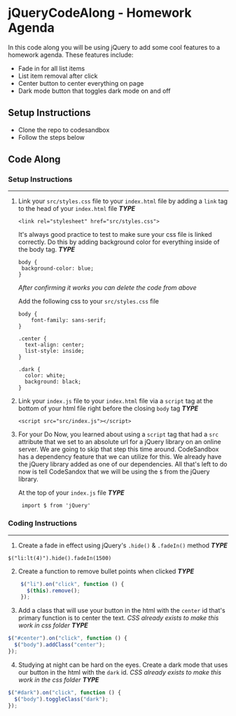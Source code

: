 # jQueryCodeAlong - Homework Agenda

In this code along you will be using jQuery to add some cool features to a homework agenda. These features include:
- Fade in for all list items
- List item removal after click
- Center button to center everything on page
- Dark mode button that toggles dark mode on and off

## Setup Instructions

- Clone the repo to codesandbox 
- Follow the steps below

## Code Along

### Setup Instructions
___
1. Link your `src/styles.css` file to your `index.html` file by adding a `link` tag to the head of your `index.html` file
   __*TYPE*__
   ```   
   <link rel="stylesheet" href="src/styles.css">
    ```
   It's always good practice to test to make sure your css file is linked correctly. Do this by adding background color for everything inside of the body tag.
    __*TYPE*__
   ```   
   body {
    background-color: blue;
   }
    ```
    *After confirming it works you can delete the code from above*
    
    Add the following css to your `src/styles.css` file
    ```
    body {
        font-family: sans-serif;
    }

    .center {
      text-align: center;
      list-style: inside;
    }

    .dark {
      color: white;
      background: black;
    } 
    ```
1. Link your `index.js` file to your `index.html` file via a `script` tag at the bottom of your html file right before the closing `body` tag
       __*TYPE*__
   ```   
   <script src="src/index.js"></script>
    ```   

1. For your Do Now, you learned about using a `script` tag that had a `src` attribute that we set to an absolute url for a jQuery library on an online server. We are going to skip that step this time around. CodeSandbox has a dependency feature that we can utilize for this. We already have the jQuery library added as one of our dependencies. All that's left to do now is tell CodeSandox that we will be using the `$` from the jQuery library.

    At the top of your `index.js` file 
    __*TYPE*__
   ```   
    import $ from 'jQuery'   
   ```

### Coding Instructions
___

1. Create a fade in effect using jQuery's `.hide()` & `.fadeIn()` method
__*TYPE*__ 
```
$("li:lt(4)").hide().fadeIn(1500)
```

2. Create a function to remove bullet points when clicked
__*TYPE*__ 
``` javascript
    $("li").on("click", function () {
      $(this).remove();
    }); 
```
3. Add a class that will use your button in the html with the `center` id that's primary function is to center the text. *CSS already exists to make this work in css folder*
__*TYPE*__ 
``` javascript
$("#center").on("click", function () {
  $("body").addClass("center");
});
```

4. Studying at night can be hard on the eyes. Create a dark mode that uses our button in the html with the `dark` id. *CSS already exists to make this work in the css folder*
__*TYPE*__ 
``` javascript
$("#dark").on("click", function () {
  $("body").toggleClass("dark");
});
```
